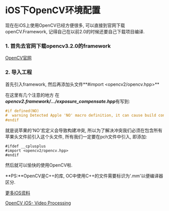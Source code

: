 # iOS下OpenCV环境配置

现在在iOS上使用OpenCV已经方便很多, 可以直接到官网下载openCV.Framework, 记得自己在以前2.0的时候还要自己下载项目编译.

### 1. 首先去官网下载opencv3.2.0的framework
[OpenCV官网](http://opencv.org/)

### 2. 导入工程

首先引入framework, 然后再添加头文件**#import \<opencv2/opencv.hpp\>**

在这里有几个注意的地方
在***opencv2.framework/.../exposure_compensate.hpp***有写到:

```cpp
#if defined(NO)
#  warning Detected Apple 'NO' macro definition, it can cause build conflicts. Please, include this header before any Apple headers.
#endif
```
就是说苹果的'NO'宏定义会导致构建冲突, 所以为了解决冲突我们必须在包含所有苹果头文件前引入这个头文件, 所有我们一定要在pch文件中引入, 即添加:

```objc
#ifdef __cplusplus
#import <opencv2/opencv.hpp>
#endif
```

然后就可以愉快的使用OpenCV啦.

**PS:**OpenCV是C++的库, OC中使用C++的文件需要标识为'.mm'以便编译器区分.

[更多iOS资料](http://docs.opencv.org/3.0-last-rst/doc/tutorials/ios/table_of_content_ios/table_of_content_ios.html#table-of-content-ios)

[OpenCV iOS- Video Processing](http://docs.opencv.org/3.0-last-rst/doc/tutorials/ios/video_processing/video_processing.html#opencviosvideoprocessing)


